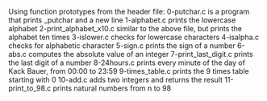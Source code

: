 Using function prototypes from the header file:
0-putchar.c is a program that prints _putchar and a new line
1-alphabet.c prints the lowercase alphabet
2-print_alphabet_x10.c similar to the above file, but prints the alphabet ten times
3-islower.c checks for lowercase characters
4-isalpha.c checks for alphabetic character
5-sign.c prints the sign of a number
6-abs.c computes the absolute value of an integer
7-print_last_digit.c prints the last digit of a number
8-24hours.c prints every minute of the day of Kack Bauer, from 00:00 to 23:59
9-times_table.c prints the 9 times table starting with 0
10-add.c adds two integers and returns the result
11-print_to_98.c prints natural numbers from n to 98